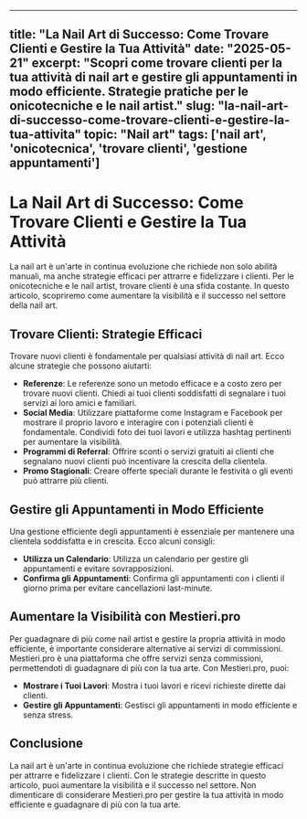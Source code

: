 
---
title: "La Nail Art di Successo: Come Trovare Clienti e Gestire la Tua Attività"
date: "2025-05-21"
excerpt: "Scopri come trovare clienti per la tua attività di nail art e gestire gli appuntamenti in modo efficiente. Strategie pratiche per le onicotecniche e le nail artist."
slug: "la-nail-art-di-successo-come-trovare-clienti-e-gestire-la-tua-attivita"
topic: "Nail art"
tags: ['nail art', 'onicotecnica', 'trovare clienti', 'gestione appuntamenti']
---

# La Nail Art di Successo: Come Trovare Clienti e Gestire la Tua Attività

La nail art è un'arte in continua evoluzione che richiede non solo abilità manuali, ma anche strategie efficaci per attrarre e fidelizzare i clienti. Per le onicotecniche e le nail artist, trovare clienti è una sfida costante. In questo articolo, scopriremo come aumentare la visibilità e il successo nel settore della nail art.

## Trovare Clienti: Strategie Efficaci

Trovare nuovi clienti è fondamentale per qualsiasi attività di nail art. Ecco alcune strategie che possono aiutarti:

* **Referenze**: Le referenze sono un metodo efficace e a costo zero per trovare nuovi clienti. Chiedi ai tuoi clienti soddisfatti di segnalare i tuoi servizi ai loro amici e familiari.
* **Social Media**: Utilizzare piattaforme come Instagram e Facebook per mostrare il proprio lavoro e interagire con i potenziali clienti è fondamentale. Condividi foto dei tuoi lavori e utilizza hashtag pertinenti per aumentare la visibilità.
* **Programmi di Referral**: Offrire sconti o servizi gratuiti ai clienti che segnalano nuovi clienti può incentivare la crescita della clientela.
* **Promo Stagionali**: Creare offerte speciali durante le festività o gli eventi può attrarre più clienti.

## Gestire gli Appuntamenti in Modo Efficiente

Una gestione efficiente degli appuntamenti è essenziale per mantenere una clientela soddisfatta e in crescita. Ecco alcuni consigli:

* **Utilizza un Calendario**: Utilizza un calendario per gestire gli appuntamenti e evitare sovrapposizioni.
* **Confirma gli Appuntamenti**: Confirma gli appuntamenti con i clienti il giorno prima per evitare cancellazioni last-minute.

## Aumentare la Visibilità con Mestieri.pro

Per guadagnare di più come nail artist e gestire la propria attività in modo efficiente, è importante considerare alternative ai servizi di commissioni. Mestieri.pro è una piattaforma che offre servizi senza commissioni, permettendoti di guadagnare di più con la tua arte. Con Mestieri.pro, puoi:

* **Mostrare i Tuoi Lavori**: Mostra i tuoi lavori e ricevi richieste dirette dai clienti.
* **Gestire gli Appuntamenti**: Gestisci gli appuntamenti in modo efficiente e senza stress.

## Conclusione

La nail art è un'arte in continua evoluzione che richiede strategie efficaci per attrarre e fidelizzare i clienti. Con le strategie descritte in questo articolo, puoi aumentare la visibilità e il successo nel settore. Non dimenticare di considerare Mestieri.pro per gestire la tua attività in modo efficiente e guadagnare di più con la tua arte.
